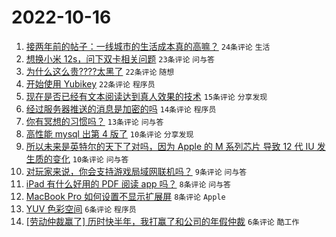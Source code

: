 # 2022-10-16

1. [接两年前的帖子：一线城市的生活成本真的高嘛？](https://www.v2ex.com/t/887248) `24条评论` `生活`
1. [想换小米 12s，问下双卡相关问题](https://www.v2ex.com/t/887262) `23条评论` `问与答`
1. [为什么这么贵????太黑了](https://www.v2ex.com/t/887277) `22条评论` `随想`
1. [开始使用 Yubikey](https://www.v2ex.com/t/887251) `22条评论` `程序员`
1. [现在是否已经有文本阅读达到真人效果的技术](https://www.v2ex.com/t/887240) `15条评论` `分享发现`
1. [经过服务器推送的消息是加密的吗](https://www.v2ex.com/t/887260) `14条评论` `程序员`
1. [你有冥想的习惯吗？](https://www.v2ex.com/t/887249) `13条评论` `问与答`
1. [高性能 mysql 出第 4 版了](https://www.v2ex.com/t/887259) `10条评论` `分享发现`
1. [所以未来是英特尔的天下了对吗，因为 Apple 的 M 系列芯片 导致 12 代 IU 发生质的变化](https://www.v2ex.com/t/887245) `10条评论` `问与答`
1. [对玩家来说，你会支持游戏局域网联机吗？](https://www.v2ex.com/t/887234) `9条评论` `问与答`
1. [iPad 有什么好用的 PDF 阅读 app 吗？](https://www.v2ex.com/t/887242) `8条评论` `问与答`
1. [MacBook Pro 如何设置不显示扩展屏](https://www.v2ex.com/t/887235) `8条评论` `Apple`
1. [YUV 色彩空间](https://www.v2ex.com/t/887254) `6条评论` `程序员`
1. [[劳动仲裁赢了] 历时快半年，我打赢了和公司的年假仲裁](https://www.v2ex.com/t/887243) `6条评论` `酷工作`
